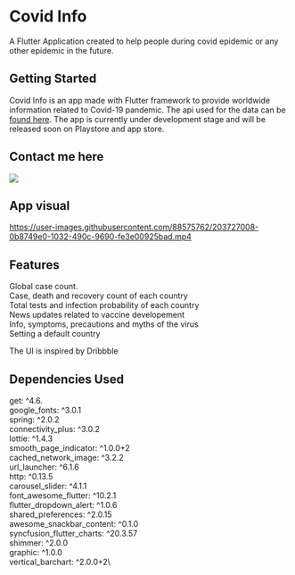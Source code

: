 # Covid Info

A Flutter Application created to help people during covid epidemic or any other epidemic in the future.

## Getting Started
 
 Covid Info is an app made with Flutter framework to provide worldwide information related to Covid-19 pandemic. The api used for the data can be [found here](https://rapidapi.com/vaccovidlive-vaccovidlive-default/api/vaccovid-coronavirus-vaccine-and-treatment-tracker/). The app is currently under development stage and will be released soon on Playstore and app store.
 
 ## Contact me here
 <img src="https://img.shields.io/badge/Gmail-D14836?style=for-the-badge&logo=gmail&logoColor=red" />
 	
 
 ## App visual


https://user-images.githubusercontent.com/88575762/203727008-0b8749e0-1032-490c-9690-fe3e00925bad.mp4
 
 ## Features
 
 Global case count.\
Case, death and recovery count of each country\
Total tests and infection probability of each country\
News updates related to vaccine developement\
Info, symptoms, precautions and myths of the virus\
Setting a default country


The UI is inspired by Dribbble
 
 ## Dependencies Used
 
   get: ^4.6.\
  google_fonts: ^3.0.1\
  spring: ^2.0.2\
  connectivity_plus: ^3.0.2\
  lottie: ^1.4.3\
  smooth_page_indicator: ^1.0.0+2\
  cached_network_image: ^3.2.2\
  url_launcher: ^6.1.6\
  http: ^0.13.5\
  carousel_slider: ^4.1.1\
  font_awesome_flutter: ^10.2.1\
  flutter_dropdown_alert: ^1.0.6\
  shared_preferences: ^2.0.15\
  awesome_snackbar_content: ^0.1.0\
  syncfusion_flutter_charts: ^20.3.57\
  shimmer: ^2.0.0\
  graphic: ^1.0.0\
  vertical_barchart: ^2.0.0+2\
  
  


